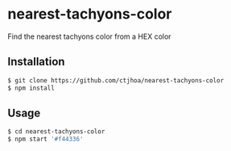# nearest-tachyons-color

Find the nearest tachyons color from a HEX color

## Installation

```bash
$ git clone https://github.com/ctjhoa/nearest-tachyons-color
$ npm install
```

## Usage

```bash
$ cd nearest-tachyons-color
$ npm start '#f44336'
```
